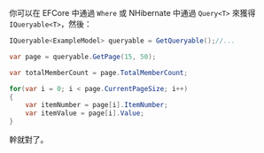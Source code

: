 你可以在 EFCore 中通過 `Where` 或 NHibernate 中通過 `Query<T>` 來獲得 `IQueryable<T>`，然後：

```csharp
IQueryable<ExampleModel> queryable = GetQueryable();//...

var page = queryable.GetPage(15, 50);

var totalMemberCount = page.TotalMemberCount;

for(var i = 0; i < page.CurrentPageSize; i++)
{
    var itemNumber = page[i].ItemNumber;
    var itemValue = page[i].Value;
}
```

幹就對了。